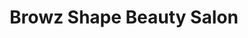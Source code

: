 ---
title: "Browz Shape Beauty Salon"
url: /oklahoma-city/browz-shape-beauty-salon/
shop: Kosmetik
---